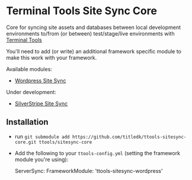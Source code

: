 # Terminal Tools Site Sync Core

Core for syncing site assets and databases between local development 
environments to/from (or between) test/stage/live environments
with [Terminal Tools](https://github.com/titledk/ttools-core)

You'll need to add (or write) an additional framework specific module
to make this work with your framework.

Available modules:

* [Wordpress Site Sync](https://github.com/CPHCloud/ttools-sitesync-wordpress)


Under development:

* [SilverStripe Site Sync](https://github.com/titledk/ttools-sitesync-silverstripe)



## Installation

* run `git submodule add https://github.com/titledk/ttools-sitesync-core.git ttools/sitesync-core`
* Add the following to your `ttools-config.yml` (setting the framework module you're using):

	ServerSync:
		FrameworkModule: 'ttools-sitesync-wordpress'

